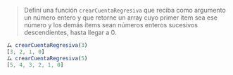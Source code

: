 > Definí una función `crearCuentaRegresiva` que reciba como argumento un número entero y que retorne un array cuyo primer ítem sea ese número y los demás ítems sean números enteros sucesivos descendientes, hasta llegar a 0.
>
```javascript
ム crearCuentaRegresiva(3)
[3, 2, 1, 0]
ム crearCuentaRegresiva(5)
[5, 4, 3, 2, 1, 0]
```